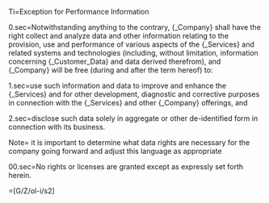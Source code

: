Ti=Exception for Performance Information

0.sec=Notwithstanding anything to the contrary, {_Company} shall have the right collect and analyze data and other information relating to the provision, use and performance of various aspects of the {_Services} and related systems and technologies (including, without limitation, information concerning {_Customer_Data} and data derived therefrom), and  {_Company} will be free (during and after the term hereof) to:

1.sec=use such information and data to improve and enhance the {_Services} and for other development, diagnostic and corrective purposes in connection with the {_Services} and other {_Company} offerings, and 

2.sec=disclose such data solely in aggregate or other de-identified form in connection with its business.

Note= it is important to determine what data rights are necessary for the company going forward and adjust this language as appropriate

00.sec=No rights or licenses are granted except as expressly set forth herein.   

=[G/Z/ol-i/s2]
